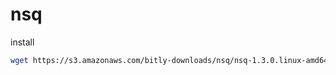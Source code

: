 # nsq

install
```sh
wget https://s3.amazonaws.com/bitly-downloads/nsq/nsq-1.3.0.linux-amd64.go1.21.5.tar.gz
```